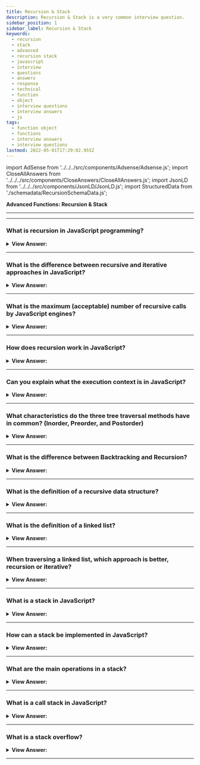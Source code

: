 ```yaml
---
title: Recursion & Stack
description: Recursion & Stack is a very common interview question.
sidebar_position: 1
sidebar_label: Recursion & Stack
keywords:
  - recursion
  - stack
  - advanced
  - recursion stack
  - javascript
  - interview
  - questions
  - answers
  - response
  - technical
  - function
  - object
  - interview questions
  - interview answers
  - js
tags:
  - function object
  - functions
  - interview answers
  - interview questions
lastmod: 2022-05-01T17:29:02.955Z
---
```


import AdSense from '../../../src/components/Adsense/Adsense.js';
import CloseAllAnswers from '../../../src/components/CloseAnswers/CloseAllAnswers.js';
import JsonLD from '../../../src/components/JsonLD/JsonLD.js';
import StructuredData from './schemadata/RecursionSchemaData.js';

<JsonLD data={StructuredData} />

<head>
  <title>Recursion & Stack | JS Frontend Phone Interview Responses</title>
</head>

**Advanced Functions: Recursion & Stack**

---

<AdSense />

---

<CloseAllAnswers />

### What is recursion in JavaScript programming?

<details>
  <summary><strong>View Answer:</strong></summary>
  <div>
  <div><strong>Interview Response:</strong> Recursion is a programming technique where a function calls itself to solve a problem by breaking it into smaller, simpler subproblems, leading to a solution through repeated self-calls</div><br />
  <div><strong>Technical Response:</strong> Recursion is a programming pattern when work needs to naturally split into several more straightforward tasks of the same type. Or when a task gets simplified into an easy action plus a simpler variant of the same task. When a function solves a task, it can call many other functions. A partial example is when a function calls itself, known as recursion.
  </div><br />
  <div><strong className="codeExample">Code Example:</strong> Recursion<br /><br />

  <div></div>

```js
function pow(x, n) {
  if (n == 1) {
    return x;
  } else {
    return x * pow(x, n - 1); // calling pow(x, n) again on itself
  }
}
```

  </div>
  </div>
</details>

---

### What is the difference between recursive and iterative approaches in JavaScript?

<details>
  <summary><strong>View Answer:</strong></summary>
  <div>
  <div><strong>Interview Response:</strong> The recursive approach uses self-calling functions to break problems into sub-problems, while the iterative approach uses loops for repetition. Recursion relies on the call stack, while iteration relies on loop control structures.
</div><br />
  <div><strong className="codeExample">Code Example:</strong><br /><br />

  <div></div>

```js
function pow(x, n) {
  return n == 1 ? x : x * pow(x, n - 1);
}

console.log(pow(2, 3)); // 8
```

  </div>
  </div>
</details>

---

### What is the maximum (acceptable) number of recursive calls by JavaScript engines?

<details>
  <summary><strong>View Answer:</strong></summary>
  <div>
  <div><strong>Interview Response:</strong> JavaScript engines vary, but most have a maximum call stack size of around 10,000 to 15,000 calls. Exceeding this limit causes a "RangeError: Maximum call stack size exceeded" error due to stack overflow.</div><br />
  <div><strong>Technical Response:</strong> The JavaScript engine limits the maximum recursion depth. We can rely on it being 10000; some engines allow more, but 100000 is likely to be beyond most of them. Automatic optimizations help alleviate this ("tail calls optimizations"), but they are not yet supported everywhere and work only in simple cases. That limits the application of recursion, but it remains very widely used. There are many tasks where the recursive way of thinking makes the code more straightforward.
  </div>
  </div>
</details>

---

### How does recursion work in JavaScript?

<details>
  <summary><strong>View Answer:</strong></summary>
  <div>
  <div><strong>Interview Response:</strong> In JavaScript, recursion works when a function calls itself to solve a problem by dividing it into smaller sub-problems. Each call reduces complexity until a base case is reached, producing a solution.<br /><br />
  </div>
  <div><strong>Technical Response:</strong> To adequately explain how recursion works in JavaScript. First, we need to explain the execution context and its relationship to the stack. The execution context of a running function stores information about its execution process. The execution context is an internal data structure that contains information about a function's execution, such as where the control flow is currently, the current variables, the value of “this”, and a few other internal details. Each function call connects with a single execution context.<br /><br />
  <strong>The following occurs when a function makes a nested call:</strong><br /><br />
  <ul>
    <li>The current function gets paused.</li>
    <li>The execution context gets remembered in a special data structure called the execution context stack.</li>
    <li>The nested call executes.</li>
    <li>After it ends, the old execution context gets retrieved from the stack, and the outer function resumes from where it stopped.</li>
  </ul>
</div>
  </div>
</details>

---

### Can you explain what the execution context is in JavaScript?

<details>
  <summary><strong>View Answer:</strong></summary>
  <div>
  <div><strong>Interview Response:</strong> The execution context in JavaScript is the environment where code is executed, including variables, scopes, and the value of this. It's created each time a function is called.
  </div>
  </div>
</details>

---

### What characteristics do the three tree traversal methods have in common? (Inorder, Preorder, and Postorder)

<details>
  <summary><strong>View Answer:</strong></summary>
  <div>
  <div><strong>Interview Response:</strong> The three tree traversal methods (pre-order, in-order, post-order) share the characteristics of visiting every node in a tree, following a specific order, and utilizing recursion or iteration for traversal.
</div>
  </div>
</details>

---

### What is the difference between Backtracking and Recursion?

<details>
  <summary><strong>View Answer:</strong></summary>
  <div>
  <div><strong>Interview Response:</strong> Backtracking is a general algorithm for finding solutions by incrementally building candidates and abandoning them if invalid. Recursion is a technique where a function calls itself to solve sub-problems. Backtracking often employs recursion.
</div><br />
  <div><strong>Technical Response:</strong> Recursion refers to the process of repeatedly calling the same function. The typical example of a recursive function is the factorial process. It would help if you always had a condition that makes recursion stop (base case). Backtracking is when the algorithm makes an opportunistic decision*, which may be wrong. If the decision was wrong, the backtracking algorithm restores the state before the decision. It builds candidates for the solution and abandons those who cannot fulfill the conditions. A typical example of a task to solve would be the Eight Queens Puzzle. Backtracking is also commonly used within Neuronal Networks. Many times, backtracking does not get implemented recursively. If backtracking uses recursion, it is called Recursive Backtracking.
  </div>
  </div>
</details>

---

### What is the definition of a recursive data structure?

<details>
  <summary><strong>View Answer:</strong></summary>
  <div>
  <div><strong>Interview Response:</strong> A recursive data structure is a structure that replicates itself in parts. Some examples of recursive data structures are objects, HTML, and XML.
</div><br />
  <div><strong className="codeExample">Example:</strong> Recursive Data Structure<br /><br />

  <div></div>

```js
let company = {
  // the same object, compressed for brevity
  sales: [
    { name: 'John', salary: 1000 },
    { name: 'Alice', salary: 1600 },
  ],
  development: {
    sites: [
      { name: 'Peter', salary: 2000 },
      { name: 'Alex', salary: 1800 },
    ],
    internals: [{ name: 'Jack', salary: 1300 }],
  },
};
```

  </div>
  </div>
</details>

---

### What is the definition of a linked list?

<details>
  <summary><strong>View Answer:</strong></summary>
  <div>
   <div><strong>Interview Response:</strong> A linked list is a linear data structure where each element (node) contains a value and a reference to the next node, forming a sequence. It can be easily modified and resized.
</div><br />
  <div><strong>Technical Response:</strong> A linked list is a linear data structure like an array. Unlike arrays, the elements do not get stored in a particular memory location or index. Instead, each element gets its own object with a pointer or link to the next object in the list. Each element node has two components: stored data and a link to the next node. Any appropriate data type gets used to store the information. (Diagram below.) The entry point to a linked list is called the head. The head is a reference to the first node in the linked list. The last node on the list points to null. If a list is empty, the head is a null reference.
</div><br />
  <div>

<strong>Graphic Example:</strong><br /><br />

<img src="/img/linked-list.svg" /><br /><br />

<strong>Example:</strong> Linked List<br /><br />

  <div></div>

```js
let list = {
  value: 1,
  next: {
    value: 2,
    next: {
      value: 3,
      next: {
        value: 4,
        next: null,
      },
    },
  },
};

// Alternative Implementation

let list = { value: 1 };
list.next = { value: 2 };
list.next.next = { value: 3 };
list.next.next.next = { value: 4 };
list.next.next.next.next = null;
```

  </div>
  </div>
</details>

---

### When traversing a linked list, which approach is better, recursion or iterative?

<details>
  <summary><strong>View Answer:</strong></summary>
  <div>
  <div><strong>Interview Response:</strong> An iterative approach is often preferred for traversing linked lists, as it avoids call stack overflow risk and provides better performance with lower memory usage. However, recursion can be more elegant and easier to understand.
</div><br />
  <div><strong>Interview Response:</strong> It varies; there are advantages to both ways that we must consider. We commonly use recursion because it is easier to build and more 'elegant' than iterative methods. Remember that anything done in recursion has an alternative iterative approach, but we should use caution with our approach because there is usually a performance penalty with recursion. However, depending on the situation at hand, that performance disadvantage may be negligible — in which case, recursion makes sense. With recursion, you also have the extra benefit of making your code more understandable to other programmers, which is always a plus.
</div><br />
  <div><strong className="codeExample">Code Example:</strong> Iterative vs. Recursive<br /><br />

  <div></div>

```js
let list = {
  value: 1,
  next: {
    value: 2,
    next: {
      value: 3,
      next: {
        value: 4,
        next: null,
      },
    },
  },
};

// Iterative Approach

function printIteratively(list) {
  let tmp = list;

  while (tmp) {
   console.log(tmp.value);
    tmp = tmp.next;
  }
}

printIteratively(list);

// Recursive Approach

function printRecursively(list) {
  console.log(list.value); // output the current item

  if (list.next) {
    printRecursively(list.next); // do the same for the rest of the list
  }
}

printRecursively(list);
```

  </div>
  </div>
</details>

---

### What is a stack in JavaScript?

<details>
  <summary><strong>View Answer:</strong></summary>
  <div>
  <div><strong>Interview Response:</strong> A stack is a linear data structure that follows the Last-In-First-Out (LIFO) principle, meaning the last element added to the stack is the first to be removed.
  </div>
  </div>
</details>

---

### How can a stack be implemented in JavaScript?

<details>
  <summary><strong>View Answer:</strong></summary>
  <div>
  <div><strong>Interview Response:</strong> A stack can be implemented in JavaScript using a class, where push() and pop() methods add or remove elements from the top.
  </div><br />
  <div><strong className="codeExample">Code Example:</strong><br /><br />

  <div></div>

```js
class Stack {
  constructor() {
    this.items = [];
  }

  // Push element to the stack
  push(element) {
    this.items.push(element);
  }

  // Pop element from the stack
  pop() {
    if (this.items.length === 0) {
      return 'Underflow';
    }
    return this.items.pop();
  }

  // Get the top element of the stack
  peek() {
    return this.items[this.items.length - 1];
  }

  // Check if the stack is empty
  isEmpty() {
    return this.items.length === 0;
  }

  // Get the size of the stack
  size() {
    return this.items.length;
  }
}

const stack = new Stack();
```

  </div>
  </div>
</details>

---

### What are the main operations in a stack?

<details>
  <summary><strong>View Answer:</strong></summary>
  <div>
  <div><strong>Interview Response:</strong> The main operations in a stack are push to add an element to the top, pop to remove the top element, peek to view the top element, and isEmpty to check if the stack is empty.
  </div>
  </div>
</details>

---

### What is a call stack in JavaScript?

<details>
  <summary><strong>View Answer:</strong></summary>
  <div>
  <div><strong>Interview Response:</strong> A call stack is a stack data structure that manages the execution context of function calls in JavaScript, tracking the sequence of functions being called and their local variables.
  </div><br />
  <div><strong className="codeExample">Code Example:</strong><br /><br />

  <div></div>

Here is how it works:

1. When a script calls a function, the JavaScript engine pushes that function call onto the call stack and then starts carrying out the function.

2. If that function calls another function, that function is pushed onto the top of the call stack, and the JavaScript engine starts executing that function.

3. If a function finishes executing, the JavaScript engine pops it off the call stack and resumes execution where it left off in the last code listing.

4. If the stack takes up more space than it had assigned to it, it results in a "stack overflow" error.

The call stack is crucial for understanding how JavaScript works, especially its single-threaded, synchronous execution model. It's also vital for understanding more complex concepts like closures, callbacks, and promises.

Here's a simple example:

```javascript
function functionOne() {
    functionTwo();
}

function functionTwo() {
    functionThree();
}

function functionThree() {
    console.log('Hello, World!');
}

functionOne();
```

In this example, when `functionOne` is called, it is pushed onto the call stack. Inside `functionOne`, `functionTwo` is called, and it gets pushed onto the call stack. This process continues until `functionThree` is pushed onto the call stack.

Once `functionThree` finishes execution (it logs "Hello, World!" to the console), it gets popped off the call stack. Then, `functionTwo` gets popped, and finally `functionOne` is popped from the stack, at which point the stack is empty, and the program ends.

  </div>
  </div>
</details>

---

### What is a stack overflow?

<details>
  <summary><strong>View Answer:</strong></summary>
  <div>
  <div><strong>Interview Response:</strong> A stack overflow occurs when the call stack exceeds its maximum size due to excessive function calls, often due to infinite recursion or deeply nested calls, causing a RangeError.
  </div>
  </div>
</details>

---
